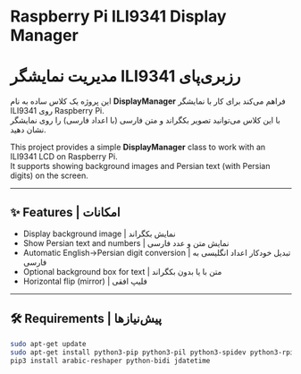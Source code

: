 # Raspberry Pi ILI9341 Display Manager
# مدیریت نمایشگر ILI9341 رزبری‌پای

این پروژه یک کلاس ساده به نام **DisplayManager** فراهم می‌کند برای کار با نمایشگر ILI9341 روی Raspberry Pi.  
با این کلاس می‌توانید تصویر بکگراند و متن فارسی (با اعداد فارسی) را روی نمایشگر نشان دهید.  

This project provides a simple **DisplayManager** class to work with an ILI9341 LCD on Raspberry Pi.  
It supports showing background images and Persian text (with Persian digits) on the screen.  

---

## ✨ Features | امکانات
- Display background image | نمایش بکگراند
- Show Persian text and numbers | نمایش متن و عدد فارسی
- Automatic English→Persian digit conversion | تبدیل خودکار اعداد انگلیسی به فارسی
- Optional background box for text | متن با یا بدون بکگراند
- Horizontal flip (mirror) | فلیپ افقی

---

## 🛠 Requirements | پیش‌نیازها
```bash
sudo apt-get update
sudo apt-get install python3-pip python3-pil python3-spidev python3-rpi.gpio
pip3 install arabic-reshaper python-bidi jdatetime
